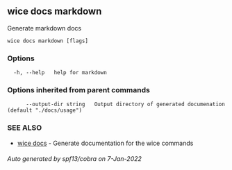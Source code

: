## wice docs markdown

Generate markdown docs

```
wice docs markdown [flags]
```

### Options

```
  -h, --help   help for markdown
```

### Options inherited from parent commands

```
      --output-dir string   Output directory of generated documenation (default "./docs/usage")
```

### SEE ALSO

* [wice docs](wice_docs.md)	 - Generate documentation for the wice commands

###### Auto generated by spf13/cobra on 7-Jan-2022
